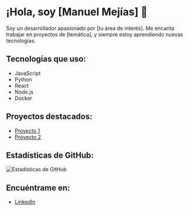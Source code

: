 
# ¡Hola, soy [Manuel Mejías] 👋

Soy un desarrollador apasionado por [tu área de interés]. Me encanta trabajar en proyectos de [temática], y siempre estoy aprendiendo nuevas tecnologías.

## Tecnologías que uso:
- JavaScript
- Python
- React
- Node.js
- Docker

## Proyectos destacados:
- [Proyecto 1](link)
- [Proyecto 2](link)

## Estadísticas de GitHub:
![Estadísticas de GitHub](https://github-readme-stats.vercel.app/api?username=tu_usuario&show_icons=true&hide_title=true)

## Encuéntrame en:
- [LinkedIn](https://www.linkedin.com/in/manuel-alejandro-mej%C3%ADas-puebla-175005283/)


<!--
**3Al3/3Al3** is a ✨ _special_ ✨ repository because its `README.md` (this file) appears on your GitHub profile.

Here are some ideas to get you started:

- 🔭 I’m currently working on ...
- 🌱 I’m currently learning ...
- 👯 I’m looking to collaborate on ...
- 🤔 I’m looking for help with ...
- 💬 Ask me about ...
- 📫 How to reach me: ...
- 😄 Pronouns: ...
- ⚡ Fun fact: ...
-->
